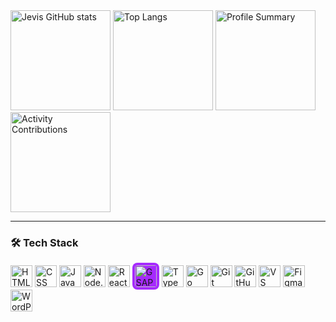 <div align="left">

  <!-- GitHub Stats -->
  <img src="https://github-readme-stats.vercel.app/api?username=jevisexcell024&show_icons=true&theme=radical" alt="Jevis GitHub stats" height="160"/>
  
  <!-- Top Languages -->
  <img src="https://github-readme-stats.vercel.app/api/top-langs/?username=jevisexcell024&layout=compact&theme=radical" alt="Top Langs" height="160"/>
  
  <!-- Profile Activity -->
  <img src="https://github-profile-summary-cards.vercel.app/api/cards/profile-details?username=jevisexcell024&theme=radical" alt="Profile Summary" height="160"/>
  
  <!-- Activity Contributions -->
  <img src="https://github-contributor-stats.vercel.app/api?username=jevisexcell024&limit=5&theme=radical&combine_all_yearly_contributions=true" alt="Activity Contributions" height="160"/>
</div>

---

### 🛠 Tech Stack  

<p align="left">
  <!-- HTML -->
  <img src="https://skillicons.dev/icons?i=html" height="35" alt="HTML" />
  <!-- CSS -->
  <img src="https://skillicons.dev/icons?i=css" height="35" alt="CSS" />
  <!-- JavaScript -->
  <img src="https://skillicons.dev/icons?i=javascript" height="35" alt="JavaScript" />
  <!-- Node.js -->
  <img src="https://skillicons.dev/icons?i=nodejs" height="35" alt="Node.js" />
  <!-- React -->
  <img src="https://skillicons.dev/icons?i=react" height="35" alt="React" />
  <!-- GSAP (purple background) -->
  <img src="https://raw.githubusercontent.com/simple-icons/simple-icons/develop/icons/greensock.svg" height="35" style="background:#a629ff; border-radius:8px; padding:4px;" alt="GSAP" />
  <!-- TypeScript -->
  <img src="https://skillicons.dev/icons?i=typescript" height="35" alt="TypeScript" />
  <!-- Go -->
  <img src="https://skillicons.dev/icons?i=go" height="35" alt="Go" />
  <!-- Git -->
  <img src="https://skillicons.dev/icons?i=git" height="35" alt="Git" />
  <!-- GitHub -->
  <img src="https://skillicons.dev/icons?i=github" height="35" alt="GitHub" />
  <!-- VS Code -->
  <img src="https://skillicons.dev/icons?i=vscode" height="35" alt="VS Code" />
  <!-- Figma -->
  <img src="https://skillicons.dev/icons?i=figma" height="35" alt="Figma" />
  <!-- WordPress -->
  <img src="https://skillicons.dev/icons?i=wordpress" height="35" alt="WordPress" />
</p>
